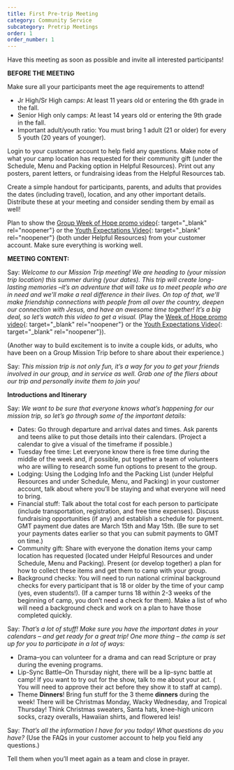 ```yaml
---
title: First Pre-trip Meeting
category: Community Service
subcategory: Pretrip Meetings
order: 1
order_number: 1
---
```


Have this meeting as soon as possible and invite all interested participants\!

**BEFORE THE MEETING**

Make sure all your participants meet the age requirements to attend\!

* Jr High/Sr High camps: At least 11 years old or entering the 6th grade in the fall.
* Senior High only camps: At least 14 years old or entering the 9th grade in the fall.
* Important adult/youth ratio: You must bring 1 adult (21 or older) for every 5 youth (20 years of younger).

Login to your customer account to help field any questions. Make note of what your camp location has requested for their community gift (under the Schedule, Menu and Packing option in Helpful Resources). Print out any posters, parent letters, or fundraising ideas from the Helpful Resources tab.

Create a simple handout for participants, parents, and adults that provides the dates (including travel), location, and any other important details. Distribute these at your meeting and consider sending them by email as well\!

Plan to show the [Group Week of Hope promo video](https://youtu.be/Oi-FcAsrr8g){: target="_blank" rel="noopener"} or the [Youth Expectations Video](https://vimeo.com/300595208){: target="_blank" rel="noopener"}&nbsp;(both under Helpful Resources) from your customer account. Make sure everything is working well.&nbsp;

**MEETING CONTENT:**

Say: *Welcome to our Mission Trip meeting\! We are heading to (your mission trip location) this summer during (your dates). This trip will create long-lasting memories –it’s an adventure that will take us to meet people who are in need and we’ll make a real difference in their lives. On top of that, we’ll make friendship connections with people from all over the country, deepen our connection with Jesus, and have an awesome time together\! It’s a big deal, so let’s watch this video to get a visual.* (Play the&nbsp;[Week of Hope promo video](https://youtu.be/Oi-FcAsrr8g){: target="_blank" rel="noopener"} or the [Youth Expectations Video](https://vimeo.com/300595208){: target="_blank" rel="noopener"}).

(Another way to build excitement is to invite a couple kids, or adults, who have been on a Group Mission Trip before to share about their experience.)

Say: *This mission trip is not only fun, it’s a way for you to get your friends involved in our group, and in service as well. Grab one of the fliers about our trip and personally invite them to join you\!&nbsp;*

**Introductions and Itinerary**

Say: *We want to be sure that everyone knows what’s happening for our mission trip, so let’s go through some of the important details:*

* Dates: Go through departure and arrival dates and times. Ask parents and teens alike to put those details into their calendars. (Project a calendar to give a visual of the timeframe if possible.)
* Tuesday free time: Let everyone know there is free time during the middle of the week and, if possible, put together a team of volunteers who are willing to research some fun options to present to the group.
* Lodging: Using the Lodging Info and the Packing List (under Helpful Resources and under Schedule, Menu, and Packing) in your customer account, talk about where you’ll be staying and what everyone will need to bring.
* Financial stuff: Talk about the total cost for each person to participate (include transportation, registration, and free time expenses). Discuss fundraising opportunities (if any) and establish a schedule for payment. GMT payment due dates are March 15th and May 15th. (Be sure to set your payments dates earlier so that you can submit payments to GMT on time.)&nbsp;
* Community gift: Share with everyone the donation items your camp location has requested (located under Helpful Resources and under Schedule, Menu and Packing). Present (or develop together) a plan for how to collect these items and get them to camp with your group.&nbsp;
* Background checks: You will need to run national criminal background checks for every participant that is 18 or older by the time of your camp (yes, even students\!). (If a camper turns 18 within 2-3 weeks of the beginning of camp, you don’t need a check for them). Make a list of who will need a background check and work on a plan to have those completed quickly.&nbsp;

Say: *That’s a lot of stuff\! Make sure you have the important dates in your calendars – and get ready for a great trip\! One more thing – the camp is set up for you to participate in a lot of ways:&nbsp;*

* Drama–you can volunteer for a drama and can read Scripture or pray during the evening programs.&nbsp;
* Lip-Sync Battle–On Thursday night, there will be a lip-sync battle at camp\! If you want to try out for the show, talk to me about your act. ( You will need to approve their act before they show it to staff at camp).&nbsp;
* Theme **Dinners**\! Bring fun stuff for the 3 theme **dinners** during the week\! There will be Christmas Monday, Wacky Wednesday, and Tropical Thursday\! Think Christmas sweaters, Santa hats, knee-high unicorn socks, crazy overalls, Hawaiian shirts, and flowered leis\!&nbsp;

Say: *That’s all the information I have for you today\! What questions do you have?* (Use the FAQs in your customer account to help you field any questions.)

Tell them when you’ll meet again as a team and close in prayer.&nbsp;
